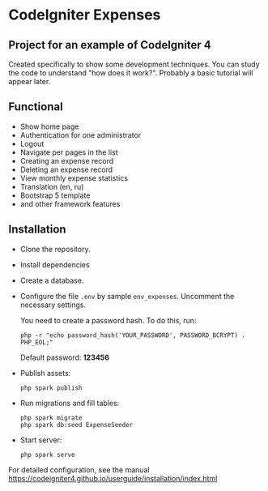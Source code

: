 # CodeIgniter Expenses

## Project for an example of CodeIgniter 4

Created specifically to show some development techniques. You can study the code to understand "how does it work?". Probably a basic tutorial will appear later.

## Functional

* Show home page
* Authentication for one administrator
* Logout
* Navigate per pages in the list
* Creating an expense record
* Deleting an expense record
* View monthly expense statistics
* Translation (en, ru)
* Bootstrap 5 template
* and other framework features

## Installation

* Clone the repository.
* Install dependencies
* Create a database.
* Configure the file `.env` by sample `env_expenses`. Uncomment the necessary settings.

    You need to create a password hash. To do this, run:
    ```
    php -r "echo password_hash('YOUR_PASSWORD', PASSWORD_BCRYPT) . PHP_EOL;"
    ```

    Default password: **123456**
* Publish assets:
    ```
    php spark publish
    ```
* Run migrations and fill tables:
    ```
    php spark migrate
    php spark db:seed ExpenseSeeder
    ```

* Start server:
    ```
    php spark serve
    ```

For detailed configuration, see the manual https://codeigniter4.github.io/userguide/installation/index.html
